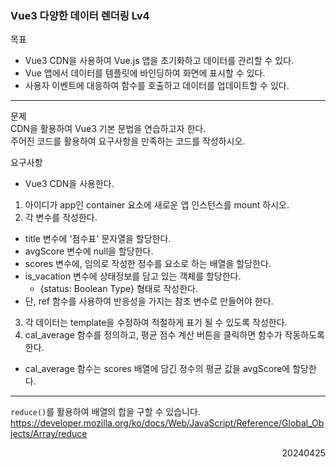 ### Vue3 다양한 데이터 렌더링 Lv4
목표  
- Vue3 CDN을 사용하여 Vue.js 앱을 초기화하고 데이터를 관리할 수 있다.
- Vue 앱에서 데이터를 템플릿에 바인딩하여 화면에 표시할 수 있다.
- 사용자 이벤트에 대응하여 함수를 호출하고 데이터를 업데이트할 수 있다.
---
문제  
CDN을 활용하여 Vue3 기본 문법을 연습하고자 한다.  
주어진 코드를 활용하여 요구사항을 만족하는 코드를 작성하시오.  

요구사항
- Vue3 CDN을 사용한다.
1. 아이디가 app인 container 요소에 새로운 앱 인스턴스를 mount 하시오.
2. 각 변수를 작성한다.
  - title 변수에 '점수표' 문자열을 할당한다.
  - avgScore 변수에 null을 할당한다.
  - scores 변수에, 임의로 작성한 정수를 요소로 하는 배열을 할당한다.
  - is_vacation 변수에 상태정보를 담고 있는 객체를 할당한다.
    - {status: Boolean Type} 형태로 작성한다.
  - 단, ref 함수를 사용하여 반응성을 가지는 참조 변수로 만들어야 한다.
3. 각 데이터는 template을 수정하여 적절하게 표기 될 수 있도록 작성한다.
4. cal_average 함수를 정의하고, 평균 점수 계산 버튼을 클릭하면 함수가 작동하도록 한다.
  - cal_average 함수는 scores 배열에 담긴 정수의 평균 값을 avgScore에 할당한다.
---
`reduce()`를 활용하여 배열의 합을 구할 수 있습니다.  
https://developer.mozilla.org/ko/docs/Web/JavaScript/Reference/Global_Objects/Array/reduce
<div style="text-align: right">20240425</div>